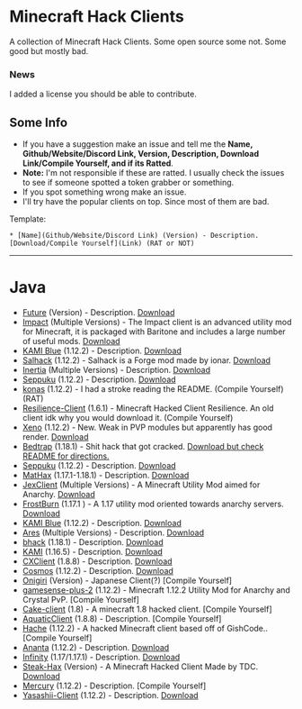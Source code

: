 # Minecraft Hack Clients
A collection of Minecraft Hack Clients. Some open source some not. Some good but mostly bad.

### News
I added a license you should be able to contribute.

## Some Info
* If you have a suggestion make an issue and tell me the **Name, Github/Website/Discord Link, Version, Description, Download Link/Compile Yourself, and if its Ratted**.
* **Note:** I'm not responsible if these are ratted. I usually check the issues to see if someone spotted a token grabber or something.
* If you spot something wrong make an issue.
* I'll try have the popular clients on top. Since most of them are bad.

Template:

`* [Name](Github/Website/Discord Link) (Version) - Description. [Download/Compile Yourself](Link) (RAT or NOT)`

-------

# Java

* [Future](https://www.futureclient.net) (Version) - Description. [Download](Link)
* [Impact](https://impactclient.net) (Multiple Versions) - The Impact client is an advanced utility mod for Minecraft, it is packaged with Baritone and includes a large number of useful mods. [Download](https://impactclient.net/#download)
* [KAMI Blue](https://kamiblue.org/) (1.12.2) - Description. [Download](https://kamiblue.org/download)
* [Salhack](https://github.com/ionar2/spidermod) (1.12.2) - Salhack is a Forge mod made by ionar. [Download](https://github.com/ionar2/spidermod/releases/tag/2.05)
* [Inertia](https://inertiaclient.com) (Multiple Versions) - Description. [Download](https://inertiaclient.com/Download.php)
* [Seppuku](https://seppuku.pw/) (1.12.2) - Description. [Download](https://github.com/seppukudevelopment/seppuku/releases)
* [konas](https://github.com/trapaholics/konas) (1.12.2) - I had a stroke reading the README. (Compile Yourself) (RAT)
* [Resilience-Client](https://github.com/MinecraftModdedClients/Resilience-Client-Source) (1.6.1) - Minecraft Hacked Client Resilience. An old client idk why you would download it. (Compile Yourself)
* [Xeno](https://github.com/XenoClientDevelopment/Xeno-Client) (1.12.2) - New. Weak in PVP modules but apparently has good render. [Download](https://github.com/XenoClientDevelopment/Xeno-Client/releases/tag/1.2)
* [Bedtrap](https://github.com/PlutoSolutions/bedtrap-rip) (1.18.1) - Shit hack that got cracked. [Download but check README for directions.](https://github.com/PlutoSolutions/bedtrap-rip)
* [Seppuku](https://seppuku.pw/) (1.12.2) - Description. [Download](https://github.com/seppukudevelopment/seppuku/releases)
* [MatHax](https://mathaxclient.xyz) (1.17.1-1.18.1) - Description. [Download](https://mathaxclient.xyz/Download)
* [JexClient](https://github.com/DustinRepo/JexClient) (Multiple Versions) - A Minecraft Utility Mod aimed for Anarchy. [Download](https://github.com/DustinRepo/JexClient/releases/tag/0.6.0)
* [FrostBurn](https://github.com/evaan/FrostBurn) (1.17.1
) - A 1.17 utility mod oriented towards anarchy servers. [Download](https://github.com/evaan/FrostBurn/releases)
* [KAMI Blue](https://kamiblue.org/) (1.12.2) - Description. [Download](https://kamiblue.org/download)
* [Ares](https://aresclient.org/) (Multiple Versions) - Description. [Download](https://aresclient.org/download)
* [bhack](https://github.com/453452hw/bhack) (1.18.1) - Description. [Download](https://github.com/453452hw/bhack/releases)
* [KAMI](https://github.com/zeroeightysix/KAMI) (1.16.5) - Description. [Download](https://github.com/zeroeightysix/KAMI/releases)
* [CXClient](https://github.com/pixelcmtd/CXClient) (1.8.8) - Description. [Download](https://github.com/pixelcmtd/CXClient/releases)
* [Cosmos](https://github.com/momentumdevelopment/cosmos) (1.12.2) - Description. [Download](https://github.com/momentumdevelopment/cosmos/releases)
* [Onigiri](https://github.com/Nodoka4318/OnigiriClient) (Version) - Japanese Client(?) [Compile Yourself]
* [gamesense-plus-2](https://github.com/Droid-D3V/gamesense-plus-2) (1.12.2) - Minecraft 1.12.2 Utility Mod for Anarchy and Crystal PvP. [Compile Yourself]
* [Cake-client](https://github.com/GandelXIV/Cake-client) (1.8) - A minecraft 1.8 hacked client. [Compile Yourself]
* [AquaticClient](https://github.com/WomasL/AquaticClient) (1.8.8) - Description. [Compile Yourself]
* [Hache](https://github.com/halalfishcoding/Hache) (1.12.2) - A hacked Minecraft client based off of GishCode.. [Compile Yourself]
* [Ananta](https://github.com/RitomG69/Ananta) (1.12.2) - Description. [Download](https://github.com/RitomG69/Ananta/releases)
* [Infinity](https://github.com/SprayDown/Infinity) (1.17/1.17.1) - Description. [Download](https://github.com/SprayDown/Infinity/releases)
* [Steak-Hax](https://github.com/TDC0471/Steak-Hax) (Version) - A Minecraft Hacked Client Made by TDC. [Download](https://github.com/TDC0471/Steak-Hax/releases)
* [Mercury](https://github.com/minecraft-clients/Mercury-Client-BUILDABLE_SRC) (1.12.2) - Description. [Compile Yourself]
* [Yasashii-Client](https://github.com/TerrificTable/Yasashii-Rewrite) (1.12.2) - Description. [Download](https://github.com/TerrificTable/Yasashii-Rewrite/releases)
